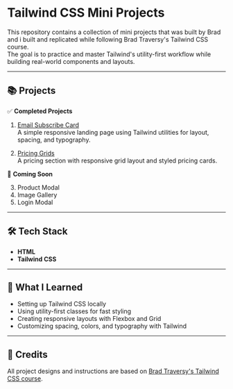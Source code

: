 # Tailwind CSS Mini Projects

This repository contains a collection of mini projects that was built by Brad and i built and replicated while following Brad Traversy's Tailwind CSS course.  
The goal is to practice and master Tailwind's utility-first workflow while building real-world components and layouts.

---

## 📚 Projects

✅ **Completed Projects**

1. [Email Subscribe Card](https://oluwatayoo.github.io/brad-traversy-tailwind-clones/Email%20Subscribe%20Card/)  
   A simple responsive landing page using Tailwind utilities for layout, spacing, and typography.

2. [Pricing Grids](https://oluwatayoo.github.io/brad-traversy-tailwind-clones/Pricing%20Grid/)  
   A pricing section with responsive grid layout and styled pricing cards.

🚧 **Coming Soon**

3. Product Modal
4. Image Gallery
5. Login Modal

---

## 🛠️ Tech Stack

- **HTML**
- **Tailwind CSS**

---

## 🎯 What I Learned

- Setting up Tailwind CSS locally
- Using utility-first classes for fast styling
- Creating responsive layouts with Flexbox and Grid
- Customizing spacing, colors, and typography with Tailwind

---

## 🙏 Credits

All project designs and instructions are based on [Brad Traversy's Tailwind CSS course](https://www.traversymedia.com/).
